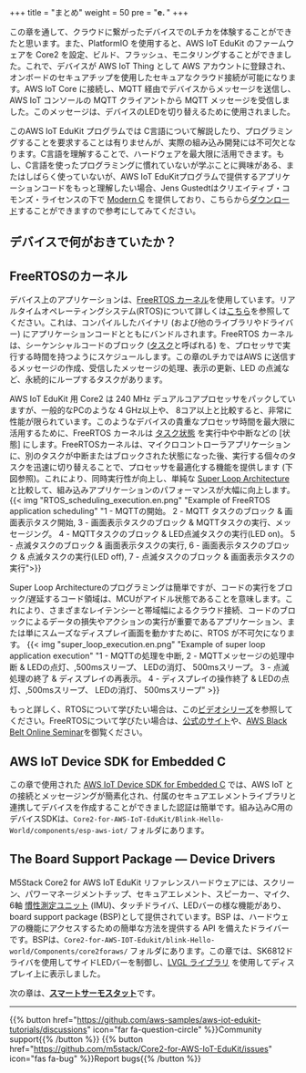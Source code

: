 +++
title = "まとめ"
weight = 50
pre = "<b>e. </b>"
+++

この章を通して、クラウドに繋がったデバイスでのLチカを体験することができたと思います。また、PlatformIO を使用すると、AWS IoT EduKit のファームウェアを Core2 を設定、ビルド、フラッシュ、モニタリングすることができました。これで、デバイスが AWS IoT Thing として AWS アカウントに登録され、オンボードのセキュアチップを使用したセキュアなクラウド接続が可能になります。AWS IoT Core に接続し、MQTT 経由でデバイスからメッセージを送信し、AWS IoT コンソールの MQTT クライアントから MQTT メッセージを受信しました。このメッセージは、デバイスのLEDを切り替えるために使用されました。

このAWS IoT EduKit プログラムでは C言語について解説したり、プログラミングすることを要求することは有りませんが、実際の組み込み開発には不可欠となります。C言語を理解することで、ハードウェアを最大限に活用できます。もし、C言語を使ったプログラミングに慣れていないが学ぶことに興味がある、またはしばらく使っていないが、AWS IoT EduKitプログラムで提供するアプリケーションコードをもっと理解したい場合、Jens Gustedtはクリエイティブ・コモンズ・ライセンスの下で [Modern C](https://gustedt.gitlabpages.inria.fr/modern-c/) を提供しており、こちらから[ダウンロード](https://gustedt.gitlabpages.inria.fr/modern-c/#orge4fc44a)することができますので参考にしてみてください。

## デバイスで何がおきていたか？

## FreeRTOSのカーネル

デバイス上のアプリケーションは、[FreeRTOS カーネル](https://www.freertos.org/)を使用しています。リアルタイムオペレーティングシステム(RTOS)について詳しくは[こちら](https://www.freertos.org/about-RTOS.html)を参照してください。これは、コンパイルしたバイナリ (および他のライブラリやドライバー) にアプリケーションコードとともにバンドルされます。FreeRTOS カーネルは、シーケンシャルコードのブロック ([タスク](https://www.freertos.org/taskandcr.html)と呼ばれる) を、プロセッサで実行する時間を持つようにスケジュールします。この章のLチカではAWS に送信するメッセージの作成、受信したメッセージの処理、表示の更新、LED の点滅など、永続的にループするタスクがあります。 

AWS IoT EduKit 用 Core2 は 240 MHz デュアルコアプロセッサをパックしていますが、一般的なPCのような 4 GHz以上や、 8コア以上と比較すると、非常に性能が限られています。このようなデバイスの貴重なプロセッサ時間を最大限に活用するために、FreeRTOS カーネルは [タスク状態](https://www.freertos.org/RTOS-task-states.html) を実行中や中断などの [状態] にします。FreeRTOSカーネルは、マイクロコントローラアプリケーションに、別のタスクが中断またはブロックされた状態になった後、実行する個々のタスクを迅速に切り替えることで、プロセッサを最適化する機能を提供します (下図参照)。これにより、同時実行性が向上し、単純な [Super Loop Architecture](https://en.wikibooks.org/wiki/Embedded_Systems/Super_Loop_Architecture) と比較して、組み込みアプリケーションのパフォーマンスが大幅に向上します。
{{< img "RTOS_scheduling_execution.en.png" "Example of FreeRTOS application scheduling" "1 - MQTTの開始。 2 - MQTT タスクのブロック & 画面表示タスク開始, 3 - 画面表示タスクのブロック & MQTTタスクの実行、メッセージング。 4 - MQTTタスクのブロック & LED点滅タスクの実行(LED on)。 5 - 点滅タスクのブロック & 画面表示タスクの実行, 6 - 画面表示タスクのブロック & 点滅タスクの実行(LED off), 7 - 点滅タスクのブロック & 画面表示タスクの実行">}}

Super Loop Architectureのプログラミングは簡単ですが、コードの実行をブロック/遅延するコード領域は、MCUがアイドル状態であることを意味します。これにより、さまざまなレイテンシーと帯域幅によるクラウド接続、コードのブロックによるデータの損失やアクションの実行が重要であるアプリケーション、または単にスムーズなディスプレイ画面を動かすために、RTOS が不可欠になります。
{{< img "super_loop_execution.en.png" "Example of super loop application execution" "1 - MQTTの処理を中断, 2 - MQTTメッセージの処理中断 & LEDの点灯、,500msスリープ、 LEDの消灯、 500msスリープ。 3 - 点滅処理の終了 & ディスプレイの再表示。 4 - ディスプレイの操作終了 & LEDの点灯、,500msスリープ、 LEDの消灯、 500msスリープ" >}}

もっと詳しく、RTOSについて学びたい場合は、この[ビデオシリーズ](https://www.youtube.com/watch?v=F321087yYy4)を参照してください。FreeRTOSについて学びたい場合は、[公式のサイト](https://www.freertos.org/RTOS.html)や、[AWS Black Belt Online Seminar](https://aws.amazon.com/jp/blogs/news/webinar-bb-freertos-2020/)を御覧ください。

## AWS IoT Device SDK for Embedded C

この章で使用された [AWS IoT Device SDK for Embedded C](https://github.com/espressif/aws-iot-device-sdk-embedded-C/tree/61f25f34712b1513bf1cb94771620e9b2b001970) では、AWS IoT との接続とメッセージングが簡素化され、付属のセキュアエレメントライブラリと連携してデバイスを作成することができました認証は簡単です。組み込みC用のデバイスSDKは、`Core2-for-AWS-IoT-EduKit/Blink-Hello-World/components/esp-aws-iot/` フォルダにあります。

## The Board Support Package — Device Drivers

M5Stack Core2 for AWS IoT EduKit リファレンスハードウェアには、スクリーン、パワーマネージメントチップ、セキュアエレメント、スピーカー、マイク、6軸 [慣性測定ユニット](https://en.wikipedia.org/wiki/Inertial_measurement_unit) (IMU)、タッチドライバ、LEDバーの様な機能があり、board support package (BSP)として提供されています。BSP は、ハードウェアの機能にアクセスするための簡単な方法を提供する API を備えたドライバーです。BSPは、`Core2-for-AWS-IOT-Edukit/blink-Hello-world/Components/core2foraws/` フォルダにあります。この章では、SK6812ドライバを使用してサイドLEDバーを制御し、[LVGL ライブラリ](https://docs.lvgl.io/v7/en/html/) を使用してディスプレイ上に表示しました。

次の章は、[**スマートサーモスタット**](/jp/smart-thermostat.html)です。

---
{{% button href="https://github.com/aws-samples/aws-iot-edukit-tutorials/discussions" icon="far fa-question-circle" %}}Community support{{% /button %}} {{% button href="https://github.com/m5stack/Core2-for-AWS-IoT-EduKit/issues" icon="fas fa-bug" %}}Report bugs{{% /button %}}